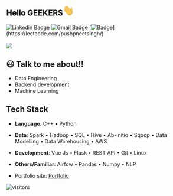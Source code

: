 <h2> 𝐇𝐞𝐥𝐥𝐨 GEEKERS<img src="https://raw.githubusercontent.com/ABSphreak/ABSphreak/master/gifs/Hi.gif" width="30px"></h2>

[![Linkedin Badge](https://img.shields.io/badge/-Pushpneet_Singh-blue?style=flat-square&logo=Linkedin&logoColor=white&link=https://www.linkedin.com/in/pushpneetsingh/)](https://www.linkedin.com/in/pushpneetsingh/) 
[![Gmail Badge](https://img.shields.io/badge/-pushpneetsingh99@gmail.com-c14438?style=flat-square&logo=Gmail&logoColor=white&link=mailto:pushpneetsingh99@gmail.com)](mailto:pushpneetsingh99@gmail.com)
[![Badge](https://img.shields.io/badge/-Pushpneet_Singh-FFA116?style=flat-square&logo=Leetcode&logoColor=white&link=(https://leetcode.com/pushpneetsingh/))](https://leetcode.com/pushpneetsingh/) 


<img align='center' src='https://user-images.githubusercontent.com/5713670/87202985-820dcb80-c2b6-11ea-9f56-7ec461c497c3.gif' width='200"'>

## 😃 Talk to me about!!

- Data Engineering
- Backend development 
- Machine Learning

## Tech Stack

- **Language**: C++ • Python
- **Data**: Spark • Hadoop • SQL • Hive • Ab-initio • Sqoop • Data Modelling • Data Warehousing • AWS
- **Development**: Vue Js • Flask • REST API • Git • Linux 
- **Others/Familiar**: Airfow • Pandas • Numpy • NLP

- Portfolio site: [Portfolio](https://pushpneetsingh.netlify.com/)

![visitors](https://visitor-badge.glitch.me/badge?page_id=PushpneetSingh.PushpneetSingh)
